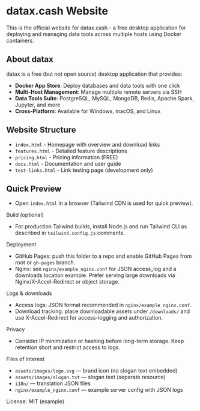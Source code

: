 # datax.cash Website

This is the official website for datax.cash - a free desktop application for deploying and managing data tools across multiple hosts using Docker containers.

## About datax

datax is a free (but not open source) desktop application that provides:
- **Docker App Store**: Deploy databases and data tools with one click
- **Multi-Host Management**: Manage multiple remote servers via SSH
- **Data Tools Suite**: PostgreSQL, MySQL, MongoDB, Redis, Apache Spark, Jupyter, and more
- **Cross-Platform**: Available for Windows, macOS, and Linux

## Website Structure

- `index.html` - Homepage with overview and download links
- `features.html` - Detailed feature descriptions
- `pricing.html` - Pricing information (FREE)
- `docs.html` - Documentation and user guide
- `test-links.html` - Link testing page (development only)

## Quick Preview

- Open `index.html` in a browser (Tailwind CDN is used for quick preview).

Build (optional)

- For production Tailwind builds, install Node.js and run Tailwind CLI as described in `tailwind.config.js` comments.

Deployment

- GitHub Pages: push this folder to a repo and enable GitHub Pages from root or `gh-pages` branch.
- Nginx: see `nginx/example_nginx.conf` for JSON access_log and a downloads location example. Prefer serving large downloads via Nginx/X-Accel-Redirect or object storage.

Logs & downloads

- Access logs: JSON format recommended in `nginx/example_nginx.conf`.
- Download tracking: place downloadable assets under `/downloads/` and use X-Accel-Redirect for access-logging and authorization.

Privacy

- Consider IP minimization or hashing before long-term storage. Keep retention short and restrict access to logs.

Files of interest

- `assets/images/logo.svg` — brand icon (no slogan text embedded)
- `assets/images/slogan.txt` — slogan text (separate resource)
- `i18n/` — translation JSON files
- `nginx/example_nginx.conf` — example server config with JSON logs

License: MIT (example)
